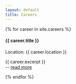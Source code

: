 ```yaml
---
layout: default
title: Careers
---
```

{% for career in site.careers %}
  <h4>{{ career.title }}</h4>
  <p>Location: {{ career.location }}</p>
  <p>{{ career.excerpt }}<br /> -- <a href="{{ site.baseurl }}{{ career.url }}">read more</a><p>
{% endfor %}
